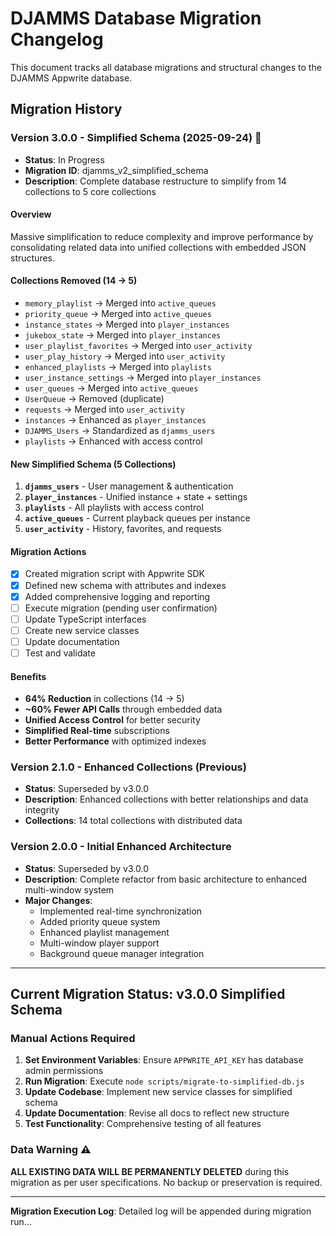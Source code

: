 # DJAMMS Database Migration Changelog

This document tracks all database migrations and structural changes to the DJAMMS Appwrite database.

## Migration History

### Version 3.0.0 - Simplified Schema (2025-09-24) 🚀
- **Status**: In Progress
- **Migration ID**: djamms_v2_simplified_schema
- **Description**: Complete database restructure to simplify from 14 collections to 5 core collections

#### Overview
Massive simplification to reduce complexity and improve performance by consolidating related data into unified collections with embedded JSON structures.

#### Collections Removed (14 → 5)
- `memory_playlist` → Merged into `active_queues`
- `priority_queue` → Merged into `active_queues`  
- `instance_states` → Merged into `player_instances`
- `jukebox_state` → Merged into `player_instances`
- `user_playlist_favorites` → Merged into `user_activity`
- `user_play_history` → Merged into `user_activity`
- `enhanced_playlists` → Merged into `playlists`
- `user_instance_settings` → Merged into `player_instances`
- `user_queues` → Merged into `active_queues`
- `UserQueue` → Removed (duplicate)
- `requests` → Merged into `user_activity`
- `instances` → Enhanced as `player_instances`
- `DJAMMS_Users` → Standardized as `djamms_users`
- `playlists` → Enhanced with access control

#### New Simplified Schema (5 Collections)
1. **`djamms_users`** - User management & authentication
2. **`player_instances`** - Unified instance + state + settings  
3. **`playlists`** - All playlists with access control
4. **`active_queues`** - Current playback queues per instance
5. **`user_activity`** - History, favorites, and requests

#### Migration Actions
- [x] Created migration script with Appwrite SDK
- [x] Defined new schema with attributes and indexes
- [x] Added comprehensive logging and reporting
- [ ] Execute migration (pending user confirmation)
- [ ] Update TypeScript interfaces
- [ ] Create new service classes
- [ ] Update documentation
- [ ] Test and validate

#### Benefits
- **64% Reduction** in collections (14 → 5)
- **~60% Fewer API Calls** through embedded data
- **Unified Access Control** for better security
- **Simplified Real-time** subscriptions
- **Better Performance** with optimized indexes

### Version 2.1.0 - Enhanced Collections (Previous)
- **Status**: Superseded by v3.0.0
- **Description**: Enhanced collections with better relationships and data integrity
- **Collections**: 14 total collections with distributed data

### Version 2.0.0 - Initial Enhanced Architecture
- **Status**: Superseded by v3.0.0  
- **Description**: Complete refactor from basic architecture to enhanced multi-window system
- **Major Changes**:
  - Implemented real-time synchronization
  - Added priority queue system
  - Enhanced playlist management
  - Multi-window player support
  - Background queue manager integration

---

## Current Migration Status: v3.0.0 Simplified Schema

### Manual Actions Required
1. **Set Environment Variables**: Ensure `APPWRITE_API_KEY` has database admin permissions
2. **Run Migration**: Execute `node scripts/migrate-to-simplified-db.js`
3. **Update Codebase**: Implement new service classes for simplified schema
4. **Update Documentation**: Revise all docs to reflect new structure
5. **Test Functionality**: Comprehensive testing of all features

### Data Warning ⚠️
**ALL EXISTING DATA WILL BE PERMANENTLY DELETED** during this migration as per user specifications. No backup or preservation is required.

---

**Migration Execution Log**: Detailed log will be appended during migration run...
